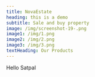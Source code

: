 ```yaml
---
title: NovaEstate
heading: this is a demo
subtitle: Sale and buy property
image: /img/screenshot-19-.png
image1: /img/1.png
image2: /img/2.png
image3: /img/3.png
textHeading: Our Products
---
```


Hello Satpal